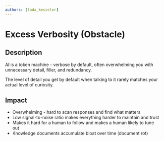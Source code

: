 ```yaml
---
authors: [lada_kesseler]
---
```


# Excess Verbosity (Obstacle)

## Description
AI is a token machine - verbose by default, often overwhelming you with unnecessary detail, filler, and redundancy.

The level of detail you get by default when talking to it rarely matches your actual level of curiosity.

## Impact
- Overwhelming - hard to scan responses and find what matters 
- Low signal-to-noise ratio makes everything harder to maintain and trust
- Makes it hard for a human to follow and makes a human likely to tune out
- Knowledge documents accumulate bloat over time (document rot)

